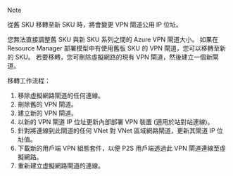 > [!NOTE]
> 從舊 SKU 移轉至新 SKU 時，將會變更 VPN 閘道公用 IP 位址。
> 

您無法直接調整舊 SKU 與新 SKU 系列之間的 Azure VPN 閘道大小。 如果在 Resource Manager 部署模型中有使用舊版 SKU 的 VPN 閘道，您可以移轉至新的 SKU。 若要移轉，您可刪除虛擬網路的現有 VPN 閘道，然後建立一個新閘道。

移轉工作流程：

1. 移除虛擬網路閘道的任何連線。
2. 刪除舊的 VPN 閘道。
3. 建立新的 VPN 閘道。
4. 以新的 VPN 閘道 IP 位址更新內部部署 VPN 裝置 (適用於站對站連線)。
5. 針對將連線到此閘道的任何 VNet 對 VNet 區域網路閘道，更新其閘道 IP 位址值。
6. 下載新的用戶端 VPN 組態套件，以便 P2S 用戶端透過此 VPN 閘道連線至虛擬網路。
7. 重新建立虛擬網路閘道的連線。